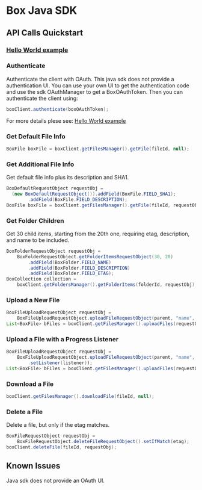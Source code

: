 Box Java SDK
=============

API Calls Quickstart
--------------------

### <a href="https://github.com/box/box-java-sdk-private/wiki/HelloWorld">Hello World example</a> 

### Authenticate

Authenticate the client with OAuth. This java sdk does not provide a authentication UI. 
You can use your own UI to get the authentication code and use the sdk OAuthManager to get a BoxOAuthToken.
Then you can authenticate the client using:
```java
boxClient.authenticate(boxOAuthToken);
```
For more details plese see: <a href="https://github.com/box/box-java-sdk-private/wiki/HelloWorld">Hello World example</a> 

### Get Default File Info

```java
BoxFile boxFile = boxClient.getFilesManager().getFile(fileId, null);
```

### Get Additional File Info

Get default file info plus its description and SHA1.

```java
BoxDefaultRequestObject requestObj =
  (new BoxDefaultRequestObject()).addField(BoxFile.FIELD_SHA1);
		.addField(BoxFile.FIELD_DESCRIPTION);
BoxFile boxFile = boxClient.getFilesManager().getFile(fileId, requestObj);
```

### Get Folder Children

Get 30 child items, starting from the 20th one, requiring etag, description, and
name to be included.

```java
BoxFolderRequestObject requestObj = 
	BoxFolderRequestObject.getFolderItemsRequestObject(30, 20)
		.addField(BoxFolder.FIELD_NAME)
		.addField(BoxFolder.FIELD_DESCRIPTION)
		.addField(BoxFolder.FIELD_ETAG);
BoxCollection collection = 
	boxClient.getFoldersManager().getFolderItems(folderId, requestObj);
```

### Upload a New File

```java
BoxFileUploadRequestObject requestObj = 
	BoxFileUploadRequestObject.uploadFileRequestObject(parent, "name", file);
List<BoxFile> bFiles = boxClient.getFilesManager().uploadFiles(requestObj);
```

### Upload a File with a Progress Listener

```java
BoxFileUploadRequestObject requestObj = 
	BoxFileUploadRequestObject.uploadFileRequestObject(parent, "name", file)
		.setListener(listener));
List<BoxFile> bFiles = boxClient.getFilesManager().uploadFiles(requestObj);
```

### Download a File

```java
boxClient.getFilesManager().downloadFile(fileId, null);
```

### Delete a File

Delete a file, but only if the etag matches.

```java
BoxFileRequestObject requestObj =
	BoxFileRequestObject.deleteFileRequestObject().setIfMatch(etag);
boxClient.deleteFile(fileId, requestObj);
```


Known Issues
------------
Java sdk does not provide an OAuth UI.

